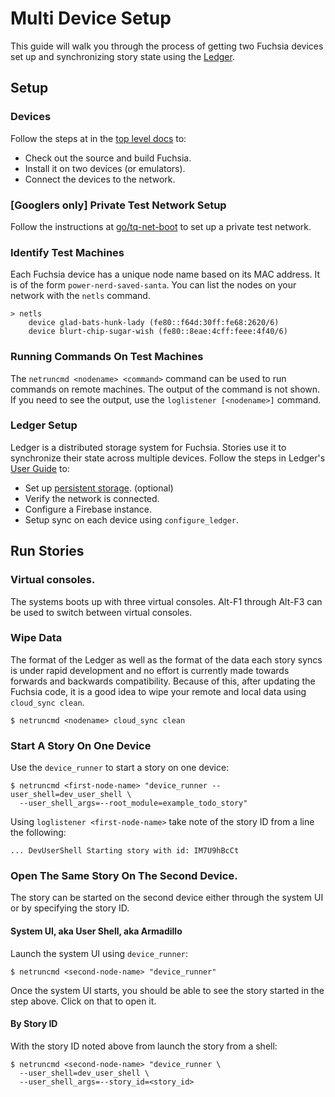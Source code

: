 Multi Device Setup
============

This guide will walk you through the process of getting two Fuchsia devices
set up and synchronizing story state using the
[Ledger](https://fuchsia.googlesource.com/ledger).

## Setup

### Devices

Follow the steps at in the [top level docs](README.md) to:
* Check out the source and build Fuchsia.
* Install it on two devices (or emulators).
* Connect the devices to the network.

### [Googlers only] Private Test Network Setup

Follow the instructions at [go/tq-net-boot](https://goto.google.com/tq-net-boot)
to set up a private test network.

### Identify Test Machines

Each Fuchsia device has a unique node name based on its MAC address.  It is of
the form `power-nerd-saved-santa`.  You can list the nodes on your network with
the `netls` command.

```
> netls
    device glad-bats-hunk-lady (fe80::f64d:30ff:fe68:2620/6)
    device blurt-chip-sugar-wish (fe80::8eae:4cff:feee:4f40/6)
```

### Running Commands On Test Machines

The `netruncmd <nodename> <command>` command can be used to run commands on
remote machines.  The output of the command is not shown.  If you need to see
the output, use the `loglistener [<nodename>]` command.

### Ledger Setup

Ledger is a distributed storage system for Fuchsia.  Stories use it to
synchronize their state across multiple devices.  Follow the steps in Ledger's
[User Guide](https://fuchsia.googlesource.com/ledger/+/master/docs/user_guide.md)
to:

* Set up [persistent storage](https://fuchsia.googlesource.com/magenta/+/master/docs/minfs.md). (optional)
* Verify the network is connected.
* Configure a Firebase instance.
* Setup sync on each device using `configure_ledger`.

## Run Stories

### Virtual consoles.

The systems boots up with three virtual consoles.  Alt-F1 through
Alt-F3 can be used to switch between virtual consoles.

### Wipe Data

The format of the Ledger as well as the format of the data each story syncs is
under rapid development and no effort is currently made towards forwards and
backwards compatibility.  Because of this, after updating the Fuchsia code, it
is a good idea to wipe your remote and local data using `cloud_sync clean`.

```
$ netruncmd <nodename> cloud_sync clean
```

### Start A Story On One Device

Use the `device_runner` to start a story on one device:

```
$ netruncmd <first-node-name> "device_runner --user_shell=dev_user_shell \
  --user_shell_args=--root_module=example_todo_story"
```

Using `loglistener <first-node-name>` take note of the story ID from a line the
following:

```
... DevUserShell Starting story with id: IM7U9hBcCt
```

### Open The Same Story On The Second Device.

The story can be started on the second device either through the system UI or by
specifying the story ID.

#### System UI, aka User Shell, aka Armadillo
Launch the system UI using `device_runner`:

```
$ netruncmd <second-node-name> "device_runner"
```

Once the system UI starts, you should be able to see the story started in the
step above.  Click on that to open it.

#### By Story ID

With the story ID noted above from launch the story from a shell:

```
$ netruncmd <second-node-name> "device_runner \
  --user_shell=dev_user_shell \
  --user_shell_args=--story_id=<story_id>
```
